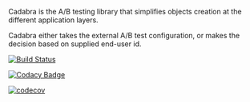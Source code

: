 Cadabra is the A/B testing library that simplifies objects creation 
at the different application layers.

Cadabra either takes the external A/B test configuration, or makes the decision based on supplied end-user id.     

[![Build Status](https://app.bitrise.io/app/5781b73059466ba5/status.svg?token=fvX37th1yPPTTe6L2iVzuQ&branch=master)](https://app.bitrise.io/app/5781b73059466ba5)

[![Codacy Badge](https://api.codacy.com/project/badge/Grade/e1ae15358eb94f52b0fe262b256f788e)](https://www.codacy.com/app/fo2/cadabra?utm_source=github.com&amp;utm_medium=referral&amp;utm_content=fo2rist/cadabra&amp;utm_campaign=Badge_Grade)

[![codecov](https://codecov.io/gh/fo2rist/cadabra/branch/master/graph/badge.svg)](https://codecov.io/gh/fo2rist/cadabra)
